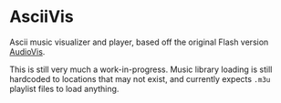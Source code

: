 # AsciiVis

Ascii music visualizer and player, based off the original Flash version [AudioVis](https://imgur.com/a/qunXM).

This is still very much a work-in-progress. Music library loading is still hardcoded to locations that may not exist, and currently expects `.m3u` playlist files to load anything.
